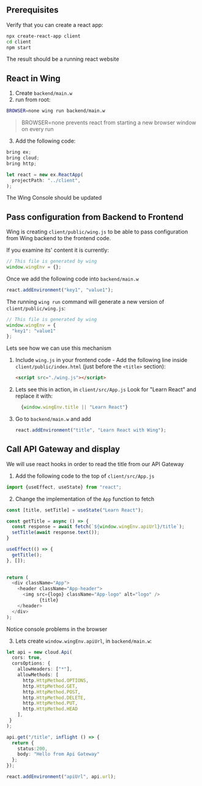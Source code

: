 ## Prerequisites

Verify that you can create a react app:
```sh
npx create-react-app client
cd client
npm start
```

The result should be a running react website

## React in Wing

1. Create `backend/main.w`
2. run from root: 
  ```sh 
  BROWSER=none wing run backend/main.w
  ```
> BROWSER=none prevents react from starting a new browser window on every run
    
3. Add the following code:
  ```ts
  bring ex;
  bring cloud;
  bring http;
  
  let react = new ex.ReactApp(
    projectPath: "../client",  
  );
  ```
  The Wing Console should be updated


## Pass configuration from Backend to Frontend

Wing is creating `client/public/wing.js` to be able to pass configuration from Wing backend to 
the frontend code. 

If you examine its' content it is currently:
```js
// This file is generated by wing
window.wingEnv = {};
```

Once we add the following code into `backend/main.w`
```ts
react.addEnvironment("key1", "value1");
```

The running `wing run` command will generate a new version of `client/public/wing.js`:
```js
// This file is generated by wing
window.wingEnv = {
  "key1": "value1"
};
```

Lets see how we can use this mechanism

1. Include `wing.js` in your frontend code - Add the following line inside `client/public/index.html`  (just before the `<title>` section):
     ```html 
     <script src="./wing.js"></script>
     ```
2. Lets see this in action, in  `client/src/App.js` Look for "Learn React" and replace it with:
   ```js
     {window.wingEnv.title || "Learn React"}
   ```
3. Go to `backend/main.w` and add
   ```ts
   react.addEnvironment("title", "Learn React with Wing");
   ```
  
## Call API Gateway and display 

We will use react hooks in order to read the title from our API Gateway
1. Add the following code to the top of `client/src/App.js`
  ```js
  import {useEffect, useState} from "react";
  ```

2. Change the implementation of the `App` function to fetch 
  ```js
  const [title, setTitle] = useState("Learn React");

  const getTitle = async () => {
    const response = await fetch(`${window.wingEnv.apiUrl}/title`);
    setTitle(await response.text());  
  }

  useEffect(() => {
    getTitle();
  }, []);
    

  return (
    <div className="App">
      <header className="App-header">
        <img src={logo} className="App-logo" alt="logo" />
              {title}
      </header>
    </div>
  );
  ```
  
  Notice console problems in the browser 

3. Lets create `window.wingEnv.apiUrl`, in `backend/main.w`:
  ```ts
  let api = new cloud.Api(
    cors: true,
    corsOptions: {
      allowHeaders: ["*"],
      allowMethods: [
        http.HttpMethod.OPTIONS, 
        http.HttpMethod.GET, 
        http.HttpMethod.POST, 
        http.HttpMethod.DELETE, 
        http.HttpMethod.PUT,
        http.HttpMethod.HEAD
      ],
   }
  );
  
  api.get("/title", inflight () => {
    return {
      status:200,
      body: "Hello from Api Gateway"
    };
  });
  
  react.addEnvironment("apiUrl", api.url);
  ```
